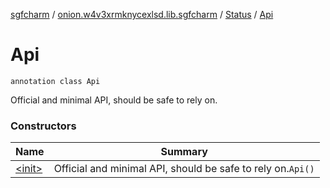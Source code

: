 [sgfcharm](../../../index.md) / [onion.w4v3xrmknycexlsd.lib.sgfcharm](../../index.md) / [Status](../index.md) / [Api](./index.md)

# Api

`annotation class Api`

Official and minimal API, should be safe to rely on.

### Constructors

| Name | Summary |
|---|---|
| [&lt;init&gt;](-init-.md) | Official and minimal API, should be safe to rely on.`Api()` |
